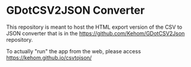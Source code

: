 # GDotCSV2JSON Converter

This repository is meant to host the HTML export version of the CSV to JSON converter that is in the https://github.com/Kehom/GDotCSV2Json repository.

To actually "run" the app from the web, please access https://kehom.github.io/csvtojson/
